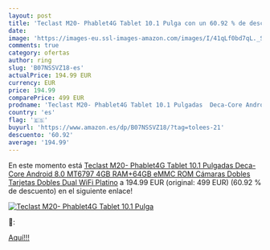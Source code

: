 ```yaml
---
layout: post
title: 'Teclast M20- Phablet4G Tablet 10.1 Pulga con un 60.92 % de descuento'
date: 
image: 'https://images-eu.ssl-images-amazon.com/images/I/41qLf0bd7qL._SL200_.jpg'
comments: true
category: ofertas
author: ring
slug: 'B07NSSVZ18-es'
actualPrice: 194.99 EUR
currency: EUR
price: 194.99
comparePrice: 499 EUR
prodname: 'Teclast M20- Phablet4G Tablet 10.1 Pulgadas  Deca-Core Android 8.0 MT6797 4GB RAM+64GB eMMC ROM Cámaras Dobles Tarjetas Dobles  Dual WiFi  Platino'
country: 'es'
flag: '🇪🇸'
buyurl: 'https://www.amazon.es/dp/B07NSSVZ18/?tag=tolees-21'
descuento: '60.92'
average: '194.99'
---
```


En este momento está [Teclast M20- Phablet4G Tablet 10.1 Pulgadas  Deca-Core Android 8.0 MT6797 4GB RAM+64GB eMMC ROM Cámaras Dobles Tarjetas Dobles  Dual WiFi  Platino](https://www.amazon.es/dp/B07NSSVZ18/?tag=tolees-21) a 194.99 EUR (original: 499 EUR) (60.92 %  de descuento) en el siguiente enlace!

[![Teclast M20- Phablet4G Tablet 10.1 Pulga](https://images-eu.ssl-images-amazon.com/images/I/41qLf0bd7qL._SL200_.jpg)](https://www.amazon.es/dp/B07NSSVZ18/?tag=tolees-21)

🔎:


[Aquí!!!](https://www.amazon.es/dp/B07NSSVZ18/?tag=tolees-21)
